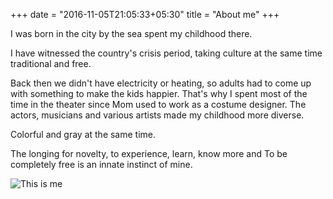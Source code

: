 +++
date = "2016-11-05T21:05:33+05:30"
title = "About me"
+++

I was born in the city by the sea spent my childhood
there.

I have witnessed the country's crisis period, taking culture at the same time traditional and free.

Back then we didn't have electricity or heating, so adults had to come up with something to make the kids happier. That's why I spent most of the time in the theater since Mom used to work as a costume designer. The actors, musicians and various artists made my childhood more diverse.

Colorful and gray at the same time.

The longing for novelty, to experience, learn, know more and
To be completely free is an innate instinct of mine.

![This is me][1]

[1]: /img/about.jpg

